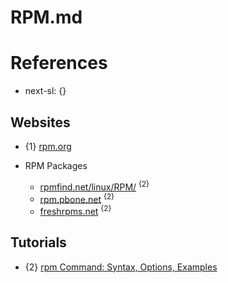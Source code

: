 # RPM.md

# References

* next-sl: {}

## Websites

* {1} [rpm.org](https://rpm.org/)

* RPM Packages
  * [rpmfind.net/linux/RPM/](https://rpmfind.net/linux/RPM/) <sup>{2}</sup>
  * [rpm.pbone.net](https://rpm.pbone.net/) <sup>{2}</sup>
  * [freshrpms.net](https://freshrpms.net/) <sup>{2}</sup>

## Tutorials

* {2} [rpm Command: Syntax, Options, Examples](https://phoenixnap.com/kb/rpm-command-in-linux)
